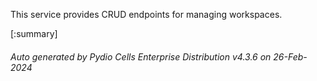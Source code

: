 






This service provides CRUD endpoints for managing workspaces.

[:summary]

###### Auto generated by Pydio Cells Enterprise Distribution v4.3.6 on 26-Feb-2024
